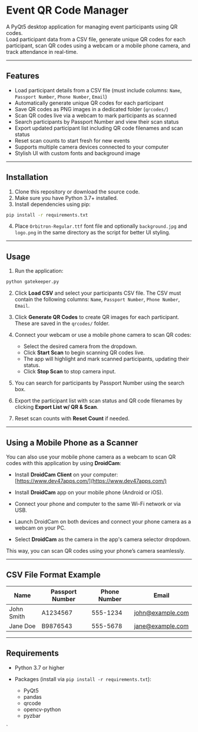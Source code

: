 # Event QR Code Manager

A PyQt5 desktop application for managing event participants using QR codes.  
Load participant data from a CSV file, generate unique QR codes for each participant, scan QR codes using a webcam or a mobile phone camera, and track attendance in real-time.

---

## Features

- Load participant details from a CSV file (must include columns: `Name`, `Passport Number`, `Phone Number`, `Email`)
- Automatically generate unique QR codes for each participant
- Save QR codes as PNG images in a dedicated folder (`qrcodes/`)
- Scan QR codes live via a webcam to mark participants as scanned
- Search participants by Passport Number and view their scan status
- Export updated participant list including QR code filenames and scan status
- Reset scan counts to start fresh for new events
- Supports multiple camera devices connected to your computer
- Stylish UI with custom fonts and background image

---

## Installation

1. Clone this repository or download the source code.  
2. Make sure you have Python 3.7+ installed.  
3. Install dependencies using pip:

```bash
pip install -r requirements.txt
````

4. Place `Orbitron-Regular.ttf` font file and optionally `background.jpg` and `logo.png` in the same directory as the script for better UI styling.

---

## Usage

1. Run the application:

```bash
python gatekeeper.py
```

2. Click **Load CSV** and select your participants CSV file.
   The CSV must contain the following columns:
   `Name`, `Passport Number`, `Phone Number`, `Email`.

3. Click **Generate QR Codes** to create QR images for each participant. These are saved in the `qrcodes/` folder.

4. Connect your webcam or use a mobile phone camera to scan QR codes:

   * Select the desired camera from the dropdown.
   * Click **Start Scan** to begin scanning QR codes live.
   * The app will highlight and mark scanned participants, updating their status.
   * Click **Stop Scan** to stop camera input.

5. You can search for participants by Passport Number using the search box.

6. Export the participant list with scan status and QR code filenames by clicking **Export List w/ QR & Scan**.

7. Reset scan counts with **Reset Count** if needed.

---

## Using a Mobile Phone as a Scanner

You can also use your mobile phone camera as a webcam to scan QR codes with this application by using **DroidCam**:

* Install **DroidCam Client** on your computer:
  [https://www.dev47apps.com/](https://www.dev47apps.com/)

* Install **DroidCam** app on your mobile phone (Android or iOS).

* Connect your phone and computer to the same Wi-Fi network or via USB.

* Launch DroidCam on both devices and connect your phone camera as a webcam on your PC.

* Select **DroidCam** as the camera in the app's camera selector dropdown.

This way, you can scan QR codes using your phone’s camera seamlessly.

---

## CSV File Format Example

| Name       | Passport Number | Phone Number | Email                                       |
| ---------- | --------------- | ------------ | ------------------------------------------- |
| John Smith | A1234567        | 555-1234     | [john@example.com](mailto:john@example.com) |
| Jane Doe   | B9876543        | 555-5678     | [jane@example.com](mailto:jane@example.com) |

---

## Requirements

* Python 3.7 or higher
* Packages (install via `pip install -r requirements.txt`):

  * PyQt5
  * pandas
  * qrcode
  * opencv-python
  * pyzbar

`
